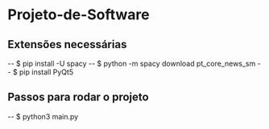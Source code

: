 # Projeto-de-Software

## Extensões necessárias

-- $ pip install -U spacy
-- $ python -m spacy download pt_core_news_sm
-- $ pip install PyQt5

## Passos para rodar o projeto
-- $ python3 main.py
